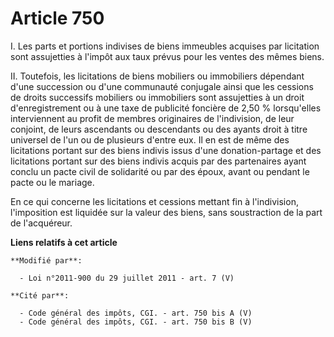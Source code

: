 # Article 750

I. Les parts et portions indivises de biens immeubles acquises par licitation sont assujetties à l'impôt aux taux prévus pour
les ventes des mêmes biens. 

II. Toutefois, les licitations de biens mobiliers ou immobiliers dépendant d'une succession ou d'une communauté conjugale
ainsi que les cessions de droits successifs mobiliers ou immobiliers sont assujetties à un droit d'enregistrement ou à une
taxe de publicité foncière de   2,50 % lorsqu'elles interviennent au profit de membres originaires de l'indivision, de leur
conjoint, de leurs ascendants ou descendants ou des ayants droit à titre universel de l'un ou de plusieurs d'entre eux. Il en
est de même des licitations portant sur des biens indivis issus d'une donation-partage et des licitations portant sur des
biens indivis acquis par des partenaires ayant conclu un pacte civil de solidarité ou par des époux, avant ou pendant le
pacte ou le mariage. 

En ce qui concerne les licitations et cessions mettant fin à l'indivision, l'imposition est liquidée sur la valeur des biens,
sans soustraction de la part de l'acquéreur.

**Liens relatifs à cet article**

	**Modifié par**:

	  - Loi n°2011-900 du 29 juillet 2011 - art. 7 (V)

	**Cité par**:

	  - Code général des impôts, CGI. - art. 750 bis A (V)
	  - Code général des impôts, CGI. - art. 750 bis B (V)
